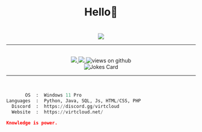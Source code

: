
<br>

###

<h1 align="center">Hello👋</h1>

###

<br>
<div align="center">

<a href="https://discord.com/users/148371036419653633/">
    <img align="center" src="https://discord.c99.nl/widget/theme-4/148371036419653633.png">
</a>

<br>

***

<br>

<a href="https://discord.gg/virtcloud" target="_blank">
    <img src="https://img.shields.io/badge/Discord-7289DA?style=for-the-badge&logo=discord&logoColor=white" target="_blank">
</a> 
<a href = "mailto:info@virtcloud.net">
    <img src="https://img.shields.io/badge/-Gmail-%23333?style=for-the-badge&logo=gmail&logoColor=white" target="_blank">
</a>
<img src="https://komarev.com/ghpvc/?username=LuxeGamingYT&label=Views&color=brightgreen&style=flat-square" alt="views on github" />

<br>

<img src="https://readme-jokes.vercel.app/api" alt="Jokes Card" />

</div>

 ***
 <br>

```python
       OS  :  Windows 11 Pro
Languages  :  Python, Java, SQL, Js, HTML/CSS, PHP
  Discord  :  https://discord.gg/virtcloud
  Website  :  https://virtcloud.net/
```

```json
Knowledge is power.
```
